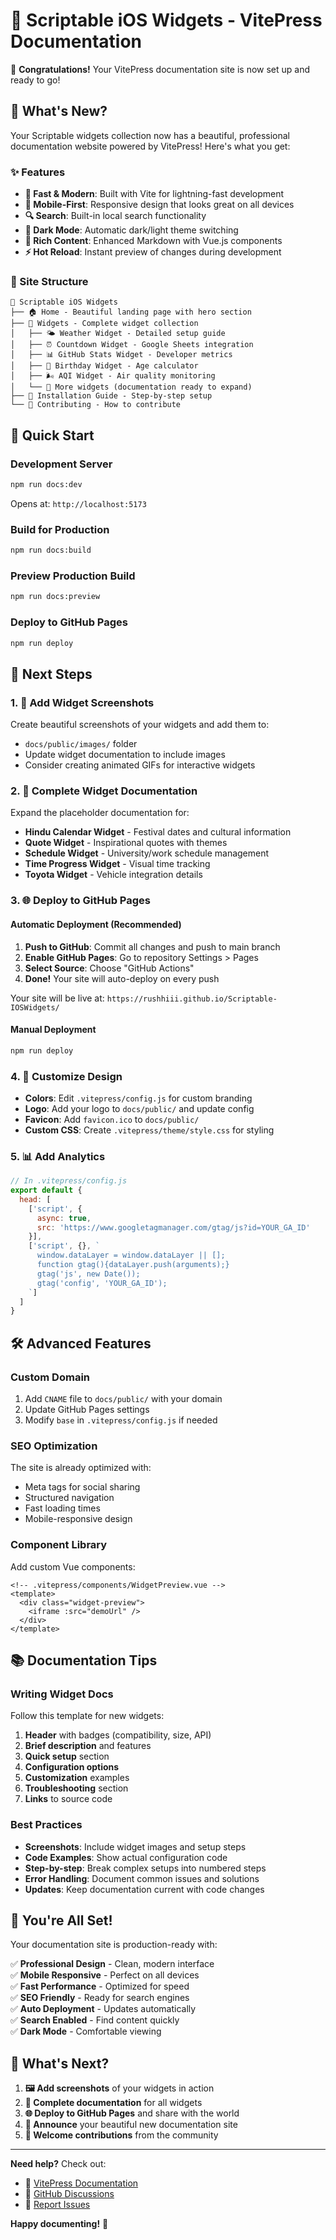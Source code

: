 # 📱 Scriptable iOS Widgets - VitePress Documentation

🎉 **Congratulations!** Your VitePress documentation site is now set up and ready to go!

## 🌟 What's New?

Your Scriptable widgets collection now has a beautiful, professional documentation website powered by VitePress! Here's what you get:

### ✨ Features
- **🚀 Fast & Modern**: Built with Vite for lightning-fast development
- **📱 Mobile-First**: Responsive design that looks great on all devices
- **🔍 Search**: Built-in local search functionality
- **🌙 Dark Mode**: Automatic dark/light theme switching
- **📖 Rich Content**: Enhanced Markdown with Vue.js components
- **⚡ Hot Reload**: Instant preview of changes during development

### 📁 Site Structure

```
📱 Scriptable iOS Widgets
├── 🏠 Home - Beautiful landing page with hero section
├── 📱 Widgets - Complete widget collection
│   ├── 🌤️ Weather Widget - Detailed setup guide
│   ├── ⏰ Countdown Widget - Google Sheets integration
│   ├── 📊 GitHub Stats Widget - Developer metrics
│   ├── 🎂 Birthday Widget - Age calculator
│   ├── 🌬️ AQI Widget - Air quality monitoring
│   └── 🔄 More widgets (documentation ready to expand)
├── 📲 Installation Guide - Step-by-step setup
└── 🤝 Contributing - How to contribute
```

## 🚀 Quick Start

### Development Server
```bash
npm run docs:dev
```
Opens at: `http://localhost:5173`

### Build for Production
```bash
npm run docs:build
```

### Preview Production Build
```bash
npm run docs:preview
```

### Deploy to GitHub Pages
```bash
npm run deploy
```

## 🎯 Next Steps

### 1. 📸 Add Widget Screenshots
Create beautiful screenshots of your widgets and add them to:
- `docs/public/images/` folder
- Update widget documentation to include images
- Consider creating animated GIFs for interactive widgets

### 2. 🔧 Complete Widget Documentation
Expand the placeholder documentation for:
- **Hindu Calendar Widget** - Festival dates and cultural information
- **Quote Widget** - Inspirational quotes with themes
- **Schedule Widget** - University/work schedule management
- **Time Progress Widget** - Visual time tracking
- **Toyota Widget** - Vehicle integration details

### 3. 🌐 Deploy to GitHub Pages

#### Automatic Deployment (Recommended)
1. **Push to GitHub**: Commit all changes and push to main branch
2. **Enable GitHub Pages**: Go to repository Settings > Pages
3. **Select Source**: Choose "GitHub Actions"
4. **Done!** Your site will auto-deploy on every push

Your site will be live at: `https://rushhiii.github.io/Scriptable-IOSWidgets/`

#### Manual Deployment
```bash
npm run deploy
```

### 4. 🎨 Customize Design
- **Colors**: Edit `.vitepress/config.js` for custom branding
- **Logo**: Add your logo to `docs/public/` and update config
- **Favicon**: Add `favicon.ico` to `docs/public/`
- **Custom CSS**: Create `.vitepress/theme/style.css` for styling

### 5. 📊 Add Analytics
```javascript
// In .vitepress/config.js
export default {
  head: [
    ['script', { 
      async: true, 
      src: 'https://www.googletagmanager.com/gtag/js?id=YOUR_GA_ID' 
    }],
    ['script', {}, `
      window.dataLayer = window.dataLayer || [];
      function gtag(){dataLayer.push(arguments);}
      gtag('js', new Date());
      gtag('config', 'YOUR_GA_ID');
    `]
  ]
}
```

## 🛠️ Advanced Features

### Custom Domain
1. Add `CNAME` file to `docs/public/` with your domain
2. Update GitHub Pages settings
3. Modify `base` in `.vitepress/config.js` if needed

### SEO Optimization
The site is already optimized with:
- Meta tags for social sharing
- Structured navigation
- Fast loading times
- Mobile-responsive design

### Component Library
Add custom Vue components:
```vue
<!-- .vitepress/components/WidgetPreview.vue -->
<template>
  <div class="widget-preview">
    <iframe :src="demoUrl" />
  </div>
</template>
```

## 📚 Documentation Tips

### Writing Widget Docs
Follow this template for new widgets:
1. **Header** with badges (compatibility, size, API)
2. **Brief description** and features
3. **Quick setup** section
4. **Configuration options**
5. **Customization** examples
6. **Troubleshooting** section
7. **Links** to source code

### Best Practices
- **Screenshots**: Include widget images and setup steps
- **Code Examples**: Show actual configuration code
- **Step-by-step**: Break complex setups into numbered steps
- **Error Handling**: Document common issues and solutions
- **Updates**: Keep documentation current with code changes

## 🎉 You're All Set!

Your documentation site is production-ready with:

✅ **Professional Design** - Clean, modern interface  
✅ **Mobile Responsive** - Perfect on all devices  
✅ **Fast Performance** - Optimized for speed  
✅ **SEO Friendly** - Ready for search engines  
✅ **Auto Deployment** - Updates automatically  
✅ **Search Enabled** - Find content quickly  
✅ **Dark Mode** - Comfortable viewing  

## 🚀 What's Next?

1. **🖼️ Add screenshots** of your widgets in action
2. **📝 Complete documentation** for all widgets
3. **🌐 Deploy to GitHub Pages** and share with the world
4. **📢 Announce** your beautiful new documentation site
5. **🤝 Welcome contributions** from the community

---

**Need help?** Check out:
- 📖 [VitePress Documentation](https://vitepress.dev/)
- 💬 [GitHub Discussions](https://github.com/rushhiii/Scriptable-IOSWidgets/discussions)
- 🐛 [Report Issues](https://github.com/rushhiii/Scriptable-IOSWidgets/issues)

**Happy documenting!** 🎊
